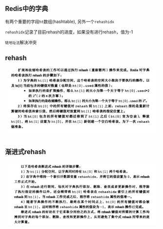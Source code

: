 ## Redis中的字典
有两个重要的字段`ht`数组(hashtable), 另外一个`rehashidx`

`rehashidx`记录了目前rehash的进度，如果没有进行rehash，值为-1

`链地址法`解决冲突

## rehash

![rehash步骤](./dict.png)

## 渐进式rehash
![渐进式rehash步骤](./dict2.png)
